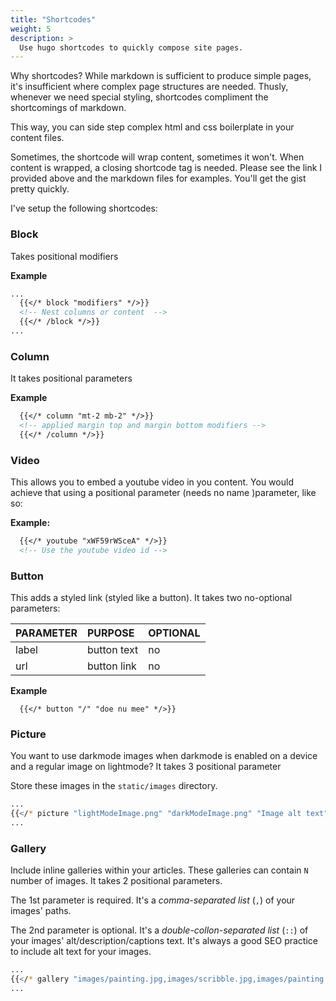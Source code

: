 ```yaml
---
title: "Shortcodes"
weight: 5
description: >
  Use hugo shortcodes to quickly compose site pages.
---
```


Why shortcodes? While markdown is sufficient to produce simple pages, it's insufficient where complex page structures are needed. Thusly, whenever we need special styling, shortcodes compliment the shortcomings of markdown.

This way, you can side step complex html and css boilerplate in your content files. 

Sometimes, the shortcode will wrap content, sometimes it won't. When content is wrapped, a closing shortcode tag is needed. Please see the link I provided above and the markdown files for examples. You'll get the gist pretty quickly.

I've setup the following shortcodes:

### Block 

Takes positional modifiers

**Example**
```markdown
...
  {{</* block "modifiers" */>}}
  <!-- Nest columns or content  -->
  {{</* /block */>}}
...
```

### Column

It takes positional parameters

**Example**
```markdown
  {{</* column "mt-2 mb-2" */>}}
  <!-- applied margin top and margin bottom modifiers -->
  {{</* /column */>}}
```

### Video

This allows you to embed a youtube video in you content. You would achieve that using a positional parameter (needs no name )parameter, like so:

**Example:**

```markdown
  {{</* youtube "xWF59rWSceA" */>}}
  <!-- Use the youtube video id -->
```

### Button

This adds a styled link (styled like a button). It takes two no-optional parameters:

| PARAMETER | PURPOSE | OPTIONAL |
| :---  | :--- | :--- |
| label | button text | no |
| url | button link | no |

**Example**

```
  {{</* button "/" "doe nu mee" */>}}
```

### Picture

You want to use darkmode images when darkmode is enabled on a device and a regular image on lightmode? It takes 3 positional parameter

Store these images in the `static/images` directory. 

```sh
...
{{</* picture "lightModeImage.png" "darkModeImage.png" "Image alt text" */>}}
...
```

### Gallery

Include inline galleries within your articles. These galleries can contain `N` number of images. It takes 2 positional parameters. 

The 1st parameter is required. It's a _comma-separated list_ (`,`) of your images' paths.

The 2nd parameter is optional. It's a _double-collon-separated list_ (`::`) of your images' alt/description/captions text. It's always a good SEO practice to include alt text for your images.

```sh
...
{{</* gallery "images/painting.jpg,images/scribble.jpg,images/painting.jpg" "Gallery Image 1::gallery image 2::gallery image 1 copy" */>}}
...
```
